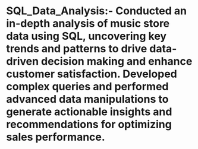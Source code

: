 # SQL_Data_Analysis:- Conducted an in-depth analysis of music store data using SQL, uncovering key trends and patterns to drive data-driven decision making and enhance customer satisfaction. Developed complex queries and performed advanced data manipulations to generate actionable insights and recommendations for optimizing sales performance.
